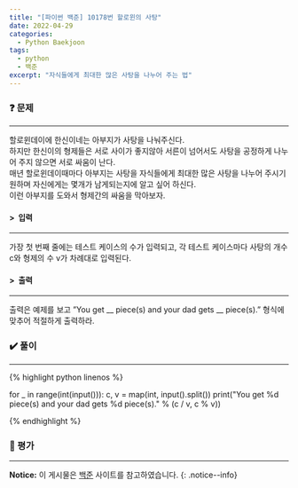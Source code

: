 ```yaml
---
title: "[파이썬 백준] 10178번 할로윈의 사탕"
date: 2022-04-29
categories:
  - Python Baekjoon
tags:
  - python
  - 백준
excerpt: "자식들에게 최대한 많은 사탕을 나누어 주는 법"
---
```


### ❓ 문제

---

할로윈데이에 한신이네는 아부지가 사탕을 나눠주신다.<br>
하지만 한신이의 형제들은 서로 사이가 좋지않아 서른이 넘어서도 사탕을 공정하게 나누어 주지 않으면 서로 싸움이 난다.<br>
매년 할로윈데이때마다 아부지는 사탕을 자식들에게 최대한 많은 사탕을 나누어 주시기 원하며 자신에게는 몇개가 남게되는지에 알고 싶어 하신다.<br>
이런 아부지를 도와서 형제간의 싸움을 막아보자.<br>


#### > &nbsp;입력

---

가장 첫 번째 줄에는 테스트 케이스의 수가 입력되고, 각 테스트 케이스마다 사탕의 개수 c와 형제의 수 v가 차례대로 입력된다.<br>


#### > &nbsp;출력

---

출력은 예제를 보고 ”You get __ piece(s) and your dad gets __ piece(s).” 형식에 맞추어 적절하게 출력하라.<br>


### ✔️ 풀이

---

{% highlight python linenos %}

for _ in range(int(input())):
    c, v = map(int, input().split())
    print("You get %d piece(s) and your dad gets %d piece(s)." % (c / v, c % v))

{% endhighlight %}


### 💬 평가

---



**Notice:** 이 게시물은 [백준](https://www.acmicpc.net/problem/10178) 사이트를 참고하였습니다.
{: .notice--info}
